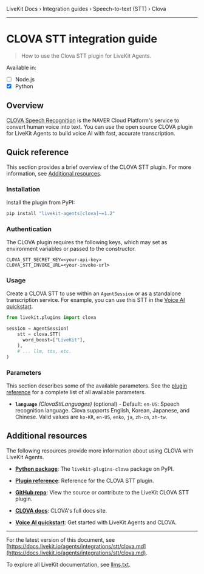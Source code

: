 LiveKit Docs › Integration guides › Speech-to-text (STT) › Clova

---

# CLOVA STT integration guide

> How to use the Clova STT plugin for LiveKit Agents.

Available in:
- [ ] Node.js
- [x] Python

## Overview

[CLOVA Speech Recognition](https://guide.ncloud-docs.com/docs/en/csr-overview) is the NAVER Cloud Platform's service to convert human voice into text. You can use the open source CLOVA plugin for LiveKit Agents to build voice AI with fast, accurate transcription.

## Quick reference

This section provides a brief overview of the CLOVA STT plugin. For more information, see [Additional resources](#additional-resources).

### Installation

Install the plugin from PyPI:

```bash
pip install "livekit-agents[clova]~=1.2"

```

### Authentication

The CLOVA plugin requires the following keys, which may set as environment variables or passed to the constructor.

```shell
CLOVA_STT_SECRET_KEY=<your-api-key>
CLOVA_STT_INVOKE_URL=<your-invoke-url>

```

### Usage

Create a CLOVA STT to use within an `AgentSession` or as a standalone transcription service. For example, you can use this STT in the [Voice AI quickstart](https://docs.livekit.io/agents/start/voice-ai.md).

```python
from livekit.plugins import clova

session = AgentSession(
    stt = clova.STT(
      word_boost=["LiveKit"],
    ),
    # ... llm, tts, etc.
)

```

### Parameters

This section describes some of the available parameters. See the [plugin reference](https://docs.livekit.io/reference/python/v1/livekit/plugins/clova/index.html.md#livekit.plugins.clova.STT) for a complete list of all available parameters.

- **`language`** _(ClovaSttLanguages)_ (optional) - Default: `en-US`: Speech recognition language. Clova supports English, Korean, Japanese, and Chinese. Valid values are `ko-KR`, `en-US`, `enko`, `ja`, `zh-cn`, `zh-tw`.

## Additional resources

The following resources provide more information about using CLOVA with LiveKit Agents.

- **[Python package](https://pypi.org/project/livekit-plugins-clova/)**: The `livekit-plugins-clova` package on PyPI.

- **[Plugin reference](https://docs.livekit.io/reference/python/v1/livekit/plugins/clova/index.html.md#livekit.plugins.clova.STT)**: Reference for the CLOVA STT plugin.

- **[GitHub repo](https://github.com/livekit/agents/tree/main/livekit-plugins/livekit-plugins-clova)**: View the source or contribute to the LiveKit CLOVA STT plugin.

- **[CLOVA docs](https://guide.ncloud-docs.com/docs/en/csr-overview)**: CLOVA's full docs site.

- **[Voice AI quickstart](https://docs.livekit.io/agents/start/voice-ai.md)**: Get started with LiveKit Agents and CLOVA.

---


For the latest version of this document, see [https://docs.livekit.io/agents/integrations/stt/clova.md](https://docs.livekit.io/agents/integrations/stt/clova.md).

To explore all LiveKit documentation, see [llms.txt](https://docs.livekit.io/llms.txt).